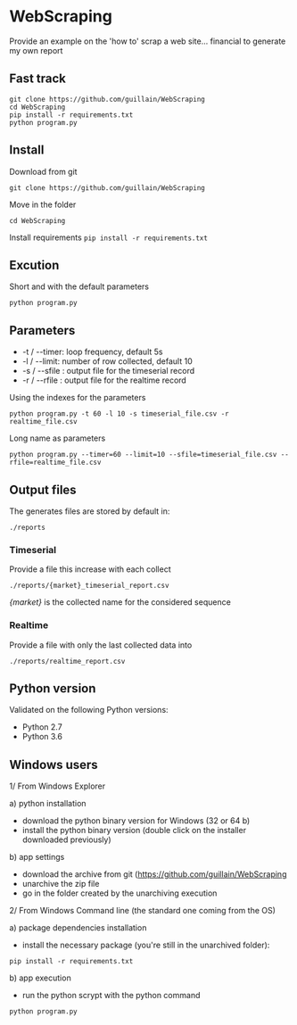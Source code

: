 # WebScraping
Provide an example on the 'how to' scrap a web site... financial to generate my own report 

## Fast track
```
git clone https://github.com/guillain/WebScraping
cd WebScraping
pip install -r requirements.txt
python program.py
```

## Install
Download from git

`git clone https://github.com/guillain/WebScraping`

Move in the folder

`cd WebScraping`

Install requirements
`pip install -r requirements.txt`

## Excution
Short and with the default parameters

`python program.py`

## Parameters
* -t / --timer: loop frequency, default 5s
* -l / --limit: number of row collected, default 10
* -s / --sfile : output file for the timeserial record
* -r / --rfile : output file for the realtime record

Using the indexes for the parameters

`python program.py -t 60 -l 10 -s timeserial_file.csv -r realtime_file.csv`

Long name as parameters

`python program.py --timer=60 --limit=10 --sfile=timeserial_file.csv --rfile=realtime_file.csv`

## Output files
The generates files are stored by default in:

`./reports` 

### Timeserial
Provide a file this increase with each collect

`./reports/{market}_timeserial_report.csv`

*{market}* is the collected name for the considered sequence

### Realtime
Provide a file with only the last collected data into

`./reports/realtime_report.csv`

## Python version
Validated on the following Python versions:
* Python 2.7
* Python 3.6

## Windows users
1/ From Windows Explorer

a) python installation
- download the python binary version for Windows (32 or 64 b)
- install the python binary version (double click on the installer downloaded previously)

b) app settings  
- download the archive from git (https://github.com/guillain/WebScraping
- unarchive the zip file
- go in the folder created by the unarchiving execution

2/ From Windows Command line (the standard one coming from the OS)

a) package dependencies installation
- install the necessary package (you're still in the unarchived folder):

`pip install -r requirements.txt`

b) app execution
- run the python scrypt with the python command

`python program.py`
